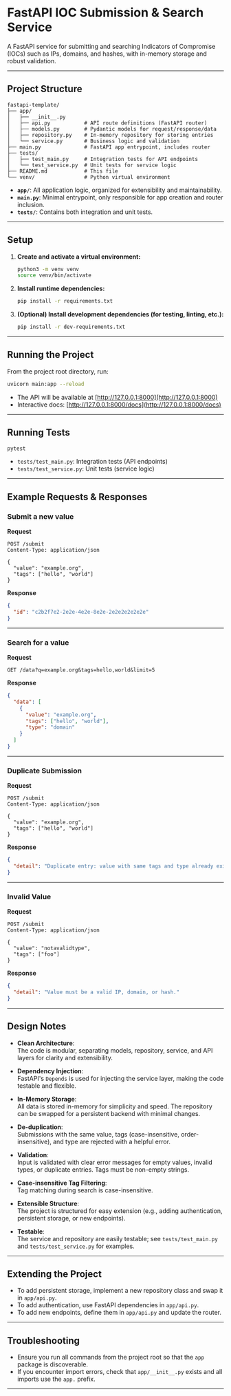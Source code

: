 # FastAPI IOC Submission & Search Service

A FastAPI service for submitting and searching Indicators of Compromise (IOCs) such as IPs, domains, and hashes, with in-memory storage and robust validation.

---

## Project Structure

```
fastapi-template/
├── app/
│   ├── __init__.py
│   ├── api.py           # API route definitions (FastAPI router)
│   ├── models.py        # Pydantic models for request/response/data
│   ├── repository.py    # In-memory repository for storing entries
│   └── service.py       # Business logic and validation
├── main.py              # FastAPI app entrypoint, includes router
├── tests/
│   ├── test_main.py     # Integration tests for API endpoints
│   └── test_service.py  # Unit tests for service logic
├── README.md            # This file
└── venv/                # Python virtual environment
```

- **`app/`**: All application logic, organized for extensibility and maintainability.
- **`main.py`**: Minimal entrypoint, only responsible for app creation and router inclusion.
- **`tests/`**: Contains both integration and unit tests.

---

## Setup

1. **Create and activate a virtual environment:**
   ```bash
   python3 -m venv venv
   source venv/bin/activate
   ```

2. **Install runtime dependencies:**
   ```bash
   pip install -r requirements.txt
   ```

3. **(Optional) Install development dependencies (for testing, linting, etc.):**
   ```bash
   pip install -r dev-requirements.txt
   ```

---

## Running the Project

From the project root directory, run:

```bash
uvicorn main:app --reload
```

- The API will be available at [http://127.0.0.1:8000](http://127.0.0.1:8000)
- Interactive docs: [http://127.0.0.1:8000/docs](http://127.0.0.1:8000/docs)

---

## Running Tests

```bash
pytest
```

- `tests/test_main.py`: Integration tests (API endpoints)
- `tests/test_service.py`: Unit tests (service logic)

---

## Example Requests & Responses

### Submit a new value

**Request**
```http
POST /submit
Content-Type: application/json

{
  "value": "example.org",
  "tags": ["hello", "world"]
}
```

**Response**
```json
{
  "id": "c2b2f7e2-2e2e-4e2e-8e2e-2e2e2e2e2e2e"
}
```

---

### Search for a value

**Request**
```http
GET /data?q=example.org&tags=hello,world&limit=5
```

**Response**
```json
{
  "data": [
    {
      "value": "example.org",
      "tags": ["hello", "world"],
      "type": "domain"
    }
  ]
}
```

---

### Duplicate Submission

**Request**
```http
POST /submit
Content-Type: application/json

{
  "value": "example.org",
  "tags": ["hello", "world"]
}
```

**Response**
```json
{
  "detail": "Duplicate entry: value with same tags and type already exists."
}
```

---

### Invalid Value

**Request**
```http
POST /submit
Content-Type: application/json

{
  "value": "notavalidtype",
  "tags": ["foo"]
}
```

**Response**
```json
{
  "detail": "Value must be a valid IP, domain, or hash."
}
```

---

## Design Notes

- **Clean Architecture**:  
  The code is modular, separating models, repository, service, and API layers for clarity and extensibility.

- **Dependency Injection**:  
  FastAPI's `Depends` is used for injecting the service layer, making the code testable and flexible.

- **In-Memory Storage**:  
  All data is stored in-memory for simplicity and speed. The repository can be swapped for a persistent backend with minimal changes.

- **De-duplication**:  
  Submissions with the same value, tags (case-insensitive, order-insensitive), and type are rejected with a helpful error.

- **Validation**:  
  Input is validated with clear error messages for empty values, invalid types, or duplicate entries. Tags must be non-empty strings.

- **Case-insensitive Tag Filtering**:  
  Tag matching during search is case-insensitive.

- **Extensible Structure**:  
  The project is structured for easy extension (e.g., adding authentication, persistent storage, or new endpoints).

- **Testable**:  
  The service and repository are easily testable; see `tests/test_main.py` and `tests/test_service.py` for examples.

---

## Extending the Project

- To add persistent storage, implement a new repository class and swap it in `app/api.py`.
- To add authentication, use FastAPI dependencies in `app/api.py`.
- To add new endpoints, define them in `app/api.py` and update the router.

---

## Troubleshooting

- Ensure you run all commands from the project root so that the `app` package is discoverable.
- If you encounter import errors, check that `app/__init__.py` exists and all imports use the `app.` prefix.

---
